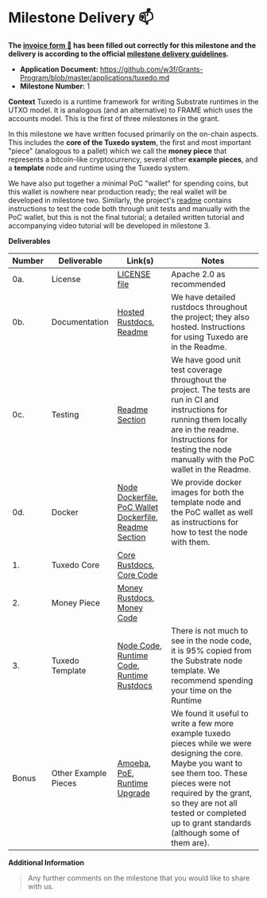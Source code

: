 # Milestone Delivery :mailbox:

**The [invoice form :pencil:](https://docs.google.com/forms/d/e/1FAIpQLSfmNYaoCgrxyhzgoKQ0ynQvnNRoTmgApz9NrMp-hd8mhIiO0A/viewform) has been filled out correctly for this milestone and the delivery is according to the official [milestone delivery guidelines](https://github.com/w3f/Grants-Program/blob/master/docs/Support%20Docs/milestone-deliverables-guidelines.md).**  

* **Application Document:** https://github.com/w3f/Grants-Program/blob/master/applications/tuxedo.md
* **Milestone Number:** 1

**Context**
Tuxedo is a runtime framework for writing Substrate runtimes in the UTXO model. It is analogous (and an alternative) to FRAME which uses the accounts model. This is the first of three milestones in the grant.

In this milestone we have written focused primarily on the on-chain aspects. This includes the **core of the Tuxedo system**, the first and most important "piece" (analogous to a pallet) which we call the **money piece** that represents a bitcoin-like cryptocurrency, several other **example pieces**, and a **template** node and runtime using the Tuxedo system.

We have also put together a minimal PoC "wallet" for spending coins, but this wallet is nowhere near production ready; the real wallet will be developed in milestone two. Similarly, the project's [readme](https://github.com/Off-Narrative-Labs/Tuxedo/#readme) contains instructions to test the code both through unit tests and manually with the PoC wallet, but this is not the final tutorial; a detailed written tutorial and accompanying video tutorial will be developed in milestone 3.

**Deliverables**

| Number | Deliverable | Link(s)       | Notes |
| ------ | ----------- | ------------- |------------- |
| 0a.    | License     | [LICENSE file](https://github.com/Off-Narrative-Labs/Tuxedo/blob/main/LICENSE) | Apache 2.0 as recommended | 
| 0b.    | Documentation | [Hosted Rustdocs](TODO), [Readme](TODO) | We have detailed rustdocs throughout the project; they also hosted. Instructions for using Tuxedo are in the Readme. | 
| 0c.    | Testing     | [Readme Section](TODO) | We have good unit test coverage throughout the project. The tests are run in CI and instructions for running them locally are in the readme. Instructions for testing the node manually with the PoC wallet in the Readme. |
| 0d.    | Docker      | [Node Dockerfile](https://github.com/Off-Narrative-Labs/Tuxedo/blob/main/Dockerfile), [PoC Wallet Dockerfile](TODO), [Readme Section](TODO) | We provide docker images for both the template node and the PoC wallet as well as instructions for how to test the node with them. |
| 1.     | Tuxedo Core | [Core Rustdocs](TODO), [Core Code](https://github.com/Off-Narrative-Labs/Tuxedo/tree/main/tuxedo-core) | |
| 2.     | Money Piece | [Money Rustdocs](TODO), [Money Code](https://github.com/Off-Narrative-Labs/Tuxedo/blob/main/frameless-runtime/src/money.rs) | |
| 3.     | Tuxedo Template | [Node Code](https://github.com/Off-Narrative-Labs/Tuxedo/tree/main/node), [Runtime Code](https://github.com/Off-Narrative-Labs/Tuxedo/tree/main/frameless-runtime), [Runtime Rustdocs](TODO) | There is not much to see in the node code, it is 95% copied from the Substrate node template. We recommend spending your time on the Runtime |
| Bonus  | Other Example Pieces | [Amoeba](https://github.com/Off-Narrative-Labs/Tuxedo/blob/main/frameless-runtime/src/amoeba.rs), [PoE](https://github.com/Off-Narrative-Labs/Tuxedo/blob/main/frameless-runtime/src/poe.rs), [Runtime Upgrade](https://github.com/Off-Narrative-Labs/Tuxedo/blob/main/frameless-runtime/src/runtime_upgrade.rs) | We found it useful to write a few more example tuxedo pieces while we were designing the core. Maybe you want to see them too. These pieces were not required by the grant, so they are not all tested or completed up to grant standards (although some of them are). |

**Additional Information**
> Any further comments on the milestone that you would like to share with us.
